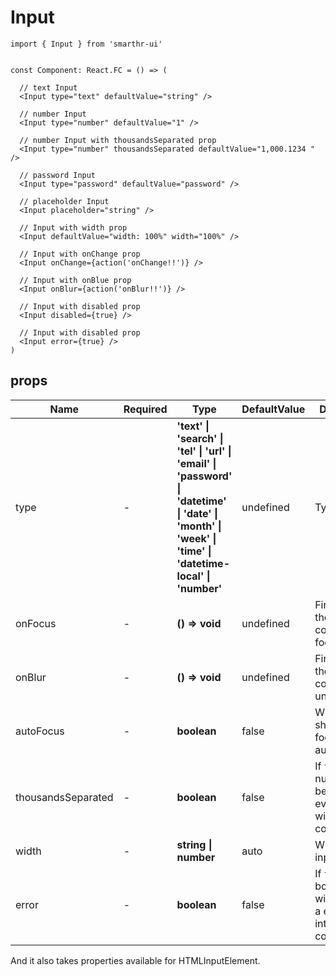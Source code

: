 # Input

```tsx
import { Input } from 'smarthr-ui'


const Component: React.FC = () => (

  // text Input
  <Input type="text" defaultValue="string" />

  // number Input
  <Input type="number" defaultValue="1" />

  // number Input with thousandsSeparated prop
  <Input type="number" thousandsSeparated defaultValue="1,000.1234 " />

  // password Input
  <Input type="password" defaultValue="password" />

  // placeholder Input
  <Input placeholder="string" />

  // Input with width prop
  <Input defaultValue="width: 100%" width="100%" />

  // Input with onChange prop
  <Input onChange={action('onChange!!')} />

  // Input with onBlue prop
  <Input onBlur={action('onBlur!!')} />

  // Input with disabled prop
  <Input disabled={true} />

  // Input with disabled prop
  <Input error={true} />
)

```


## props

| Name               | Required | Type                     | DefaultValue | Description                      |
| ------------------ | -------- | ------------------------ | ------------ | -------------------------------- |
| type               | -        | **'text' &#124; 'search' &#124; 'tel' &#124; 'url' &#124; 'email' &#124; 'password' &#124; 'datetime' &#124; 'date' &#124; 'month' &#124; 'week' &#124; 'time' &#124; 'datetime-local' &#124; 'number'** | undefined    | Type of input.                   |
| onFocus            | -        | **() => void**           | undefined    | Fires when the component is focused.                                 |
| onBlur             | -        | **() => void**           | undefined    | Fires when the component is unfocused. |
| autoFocus          | -        | **boolean**              | false        | Whether it should be focused automatically.                          |
| thousandsSeparated | -        | **boolean**              | false        | If `true`, the number will be separated every 3 digits with a comma. |
| width              | -        | **string &#124; number** | auto         | Width of input.                                                      |
| error              | -        | **boolean**              | false        | If `true`, the border color will change to a error intended color.     |

And it also takes properties available for HTMLInputElement.